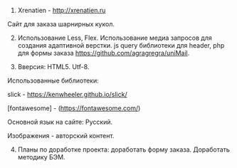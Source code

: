 1. Xrenatien - <http://xrenatien.ru>

Сайт для заказа шарнирных кукол.

2. Использование Less, Flex. Использование медиа запросов для создания адаптивной верстки. js query библиотеки для header, php для формы заказа <https://github.com/agragregra/uniMail>.

3. Вверсия: HTML5. Utf-8.

Использованные библиотеки:

slick - <https://kenwheeler.github.io/slick/>

<script src="https://ajax.googleapis.com/ajax/libs/jquery/3.5.1/jquery.min.js"></script>

[fontawesome] - (https://fontawesome.com/)

Основной язык на сайте: Русский.

Изображения - авторский контент.

4. Планы по доработке проекта: доработать форму заказа. Доработать методику БЭМ.

